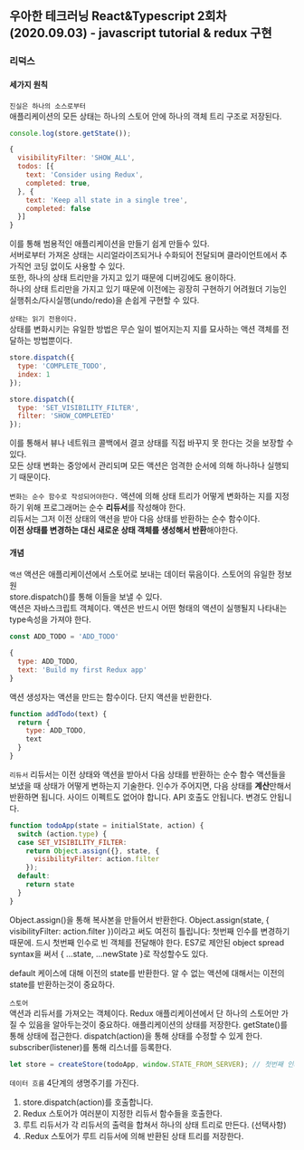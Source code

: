 ## 우아한 테크러닝 React&Typescript 2회차 (2020.09.03) - javascript tutorial & redux 구현

### 리덕스

#### 세가지 원칙

`진실은 하나의 소스로부터`  
애플리케이션의 모든 상태는 하나의 스토어 안에 하나의 객체 트리 구조로 저장된다.  
```javascript
console.log(store.getState());

{
  visibilityFilter: 'SHOW_ALL',
  todos: [{
    text: 'Consider using Redux',
    completed: true,
  }, {
    text: 'Keep all state in a single tree',
    completed: false
  }]
}
```
이를 통해 범용적인 애플리케이션을 만들기 쉽게 만들수 있다.  
서버로부터 가져온 상태는 시리얼라이즈되거나 수화되어 전달되며 클라이언트에서  추가직언 코딩 없이도 사용할 수 있다.  
또한, 하나의 상태 트리만을 가지고 있기 때문에 디버깅에도 용이하다.  
하나의 상태 트리만을 가지고 있기 때문에 이전에는 굉장히 구현하기 어려웠더 기능인 실행취소/다시실행(undo/redo)을 손쉽게 구현할 수 있다.  


`상태는 읽기 전용이다.`  
상태를 변화시키는 유일한 방법은 무슨 일이 벌어지는지 지를 묘사하는 액션 객체를 전달하는 방법뿐이다.  
```javascript
store.dispatch({
  type: 'COMPLETE_TODO',
  index: 1
});

store.dispatch({
  type: 'SET_VISIBILITY_FILTER',
  filter: 'SHOW_COMPLETED'
});
```
이를 통해서 뷰나 네트워크 콜백에서 결코 상태를 직접 바꾸지 못 한다는 것을 보장할 수 있다.  
모든 상태 변화는 중앙에서 관리되며 모든 액션은 엄격한 순서에 의해 하나하나 실행되기 때문이다.  

`변화는 순수 함수로 작성되어야한다.`
액션에 의해 상태 트리가 어떻게 변화하는 지를 지정하기 위해 프로그래머는 순수 **리듀서**를 작성해야 한다.  
리듀서는 그저 이전 상태의 액션을 받아 다음 상태를 반환하는 순수 함수이다.  
**이전 상태를 변경하는 대신 새로운 상태 객체를 생성해서 반환**해야한다.  


#### 개념

`액션`
액션은 애플리케이션에서 스토어로 보내는 데이터 묶음이다. 스토어의 유일한 정보원  
store.dispatch()를 통해 이들을 보낼 수 있다.  
액션은 자바스크립트 객체이다. 액션은 반드시 어떤 형태의 액션이 실행될지 나타내는 type속성을 가져야 한다.  

```javascript
const ADD_TODO = 'ADD_TODO'
```
```javascript
{
  type: ADD_TODO,
  text: 'Build my first Redux app'
}
```

액션 생성자는 액션을 만드는 함수이다. 단지 액션을 반환한다.
```javascript
function addTodo(text) {
  return {
    type: ADD_TODO,
    text
  }
}
```

`리듀서`
리듀서는 이전 상태와 액션을 받아서 다음 상태를 반환하는 순수 함수
액션들을 보냈을 때 상태가 어떻게 변하는지 기술한다.
인수가 주어지면, 다음 상태를 **계산**만해서 반환하면 됩니다.
사이드 이펙트도 없어야 합니다. API 호출도 안됩니다. 변경도 안됩니다. 
```javascript
function todoApp(state = initialState, action) {
  switch (action.type) {
  case SET_VISIBILITY_FILTER:
    return Object.assign({}, state, {
      visibilityFilter: action.filter
    });
  default:
    return state
  }
}
```
Object.assign()을 통해 복사본을 만들어서 반환한다.
Object.assign(state, { visibilityFilter: action.filter })이라고 써도 여전히 틀립니다: 첫번째 인수를 변경하기 때문에.
드시 첫번째 인수로 빈 객체를 전달해야 한다. 
ES7로 제안된 object spread syntax을 써서 { ...state, ...newState }로 작성할수도 있다.

default 케이스에 대해 이전의 state를 반환한다. 알 수 없는 액션에 대해서는 이전의 state를 반환하는것이 중요하다.

`스토어`  
액션과 리듀서를 가져오는 객체이다. Redux 애플리케이션에서 단 하나의 스토어만 가질 수 있음을 알아두는것이 중요하다.
애플리케이션의 상태를 저장한다. getState()를 통해 상태에 접근한다.
dispatch(action)을 통해 상태를 수정할 수 있게 한다. subscriber(listener)를 통해 리스너를 등록한다.

```javascript
let store = createStore(todoApp, window.STATE_FROM_SERVER); // 첫번째 인자: 리듀서, 두번째 인자 : 초기 상태 지정
```

`데이터 흐름`
4단계의 생명주기를 가진다.

1. store.dispatch(action)를 호출합니다.
2. Redux 스토어가 여러분이 지정한 리듀서 함수들을 호출한다.
3. 루트 리듀서가 각 리듀서의 출력을 합쳐서 하나의 상태 트리로 만든다. (선택사항)
4. .Redux 스토어가 루트 리듀서에 의해 반환된 상태 트리를 저장한다.
